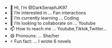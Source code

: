 - 👋 Hi, I’m @DarkSeraphJK97
- 👀 I’m interested in ... Fan interactions
- 🌱 I’m currently learning ... Coding 
- 💞️ I’m looking to collaborate on ... Youtube
- 📫 How to reach me ... Youtube,Tiktok,Twitter...
- 😄 Pronouns: ... She/her
- ⚡ Fun fact: ... I wrote 6 novels 

<!---
DarkSeraphJK97/DarkSeraphJK97 is a ✨ special ✨ repository because its `README.md` (this file) appears on your GitHub profile.
You can click the Preview link to take a look at your changes.
--->
